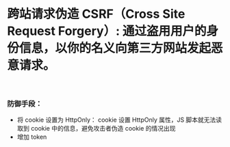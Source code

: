 # 跨站请求伪造 CSRF（Cross Site Request Forgery）: 通过盗用用户的身份信息，以你的名义向第三方网站发起恶意请求。

<br />

### 防御手段：

- 将 cookie 设置为 HttpOnly： cookie 设置 HttpOnly 属性，JS 脚本就无法读取到 cookie 中的信息，避免攻击者伪造 cookie 的情况出现
- 增加 token
